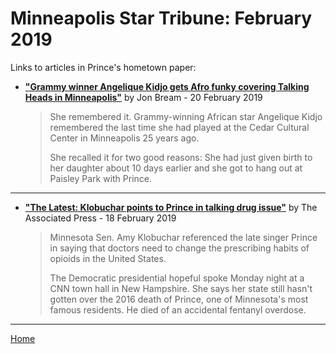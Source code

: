 # Minneapolis Star Tribune: February 2019

Links to articles in Prince's hometown paper:

 - [**"Grammy winner Angelique Kidjo gets Afro funky covering Talking Heads in Minneapolis"**](http://www.startribune.com/grammy-winner-angelique-kidjo-gets-afro-funky-covering-talking-heads-in-minneapolis/506087722/) by Jon Bream - 20 February 2019

    > She remembered it. Grammy-winning African star Angelique Kidjo remembered the last time she had played at the Cedar Cultural Center in Minneapolis 25 years ago.
    > 
    > She recalled it for two good reasons: She had just given birth to her daughter about 10 days earlier and she got to hang out at Paisley Park with Prince.

-----

 - [**"The Latest: Klobuchar points to Prince in talking drug issue"**](http://www.startribune.com/the-latest-klobuchar-points-to-prince-in-talking-drug-issue/506023432/) by The Associated Press - 18 February 2019

    > Minnesota Sen. Amy Klobuchar referenced the late singer Prince in saying that doctors need to change the prescribing habits of opioids in the United States.
    > 
    > The Democratic presidential hopeful spoke Monday night at a CNN town hall in New Hampshire. She says her state still hasn't gotten over the 2016 death of Prince, one of Minnesota's most famous residents. He died of an accidental fentanyl overdose.

-----

[Home](./)
